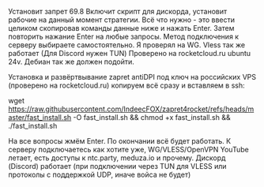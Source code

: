 Установит запрет 69.8
Включит скрипт для дискорда, установит рабочие на данный момент стратегии.
Всё что нужно - это ввести целиком скопировав команды данные ниже и нажать Enter. Затем повторить нажание Enter на любые запросы.
Метод подключения к серверу выбираете самостоятельно. Я проверял на WG. Vless так же работает (Для Discord нужен TUN)
Проверено на rocketcloud.ru ubuntu 24v. Дебиан так же должен подойти.

Установка и развёртвывание zapret antiDPI под ключ на российских VPS (проверено на rocketcloud.ru) копируем всё сразу и вставляем в ssh:

wget https://raw.githubusercontent.com/IndeecFOX/zapret4rocket/refs/heads/master/fast_install.sh -O fast_install.sh && chmod +x fast_install.sh && ./fast_install.sh

На все вопросы жмём Enter. По окончании всё будет работать. К серверу подключаетесь как хотите уже, WG/VLESS/OpenVPN
YouTube летает, есть доступы к ntc.party, meduza.io и прочему. Дискорд (Discord) работает (при подключении через TUN для VLESS или протоколы с поддержкой UDP, иначе войса не будет)
